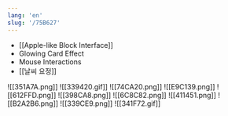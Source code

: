 ```yaml
---
lang: 'en'
slug: '/75B627'
---
```


- [[Apple-like Block Interface]]
- Glowing Card Effect
- Mouse Interactions
- [[날씨 요정]]

![[351A7A.png]]
![[339420.gif]]
![[74CA20.png]]
![[E9C139.png]]
![[612FFD.png]]
![[398CA8.png]]
![[6C8C82.png]]
![[411451.png]]
![[B2A2B6.png]]
![[339CE9.png]]
![[341F72.gif]]
